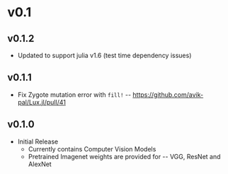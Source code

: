 # v0.1

## v0.1.2

* Updated to support julia v1.6 (test time dependency issues)

## v0.1.1

* Fix Zygote mutation error with `fill!` -- https://github.com/avik-pal/Lux.jl/pull/41

## v0.1.0

* Initial Release
  * Currently contains Computer Vision Models
  * Pretrained Imagenet weights are provided for -- VGG, ResNet and AlexNet